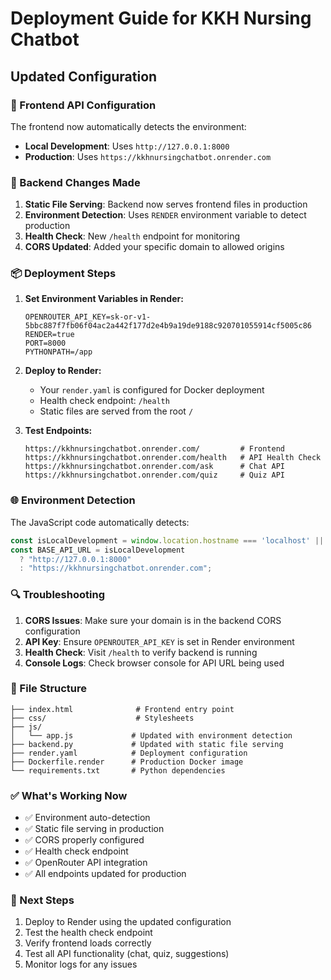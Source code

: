 # Deployment Guide for KKH Nursing Chatbot

## Updated Configuration

### 🚀 Frontend API Configuration

The frontend now automatically detects the environment:

- **Local Development**: Uses `http://127.0.0.1:8000`
- **Production**: Uses `https://kkhnursingchatbot.onrender.com`

### 🔧 Backend Changes Made

1. **Static File Serving**: Backend now serves frontend files in production
2. **Environment Detection**: Uses `RENDER` environment variable to detect production
3. **Health Check**: New `/health` endpoint for monitoring
4. **CORS Updated**: Added your specific domain to allowed origins

### 📦 Deployment Steps

1. **Set Environment Variables in Render:**
   ```
   OPENROUTER_API_KEY=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
   RENDER=true
   PORT=8000
   PYTHONPATH=/app
   ```

2. **Deploy to Render:**
   - Your `render.yaml` is configured for Docker deployment
   - Health check endpoint: `/health`
   - Static files are served from the root `/`

3. **Test Endpoints:**
   ```
   https://kkhnursingchatbot.onrender.com/         # Frontend
   https://kkhnursingchatbot.onrender.com/health   # API Health Check
   https://kkhnursingchatbot.onrender.com/ask      # Chat API
   https://kkhnursingchatbot.onrender.com/quiz     # Quiz API
   ```

### 🌐 Environment Detection

The JavaScript code automatically detects:
```javascript
const isLocalDevelopment = window.location.hostname === 'localhost' || window.location.hostname === '127.0.0.1';
const BASE_API_URL = isLocalDevelopment 
  ? "http://127.0.0.1:8000" 
  : "https://kkhnursingchatbot.onrender.com";
```

### 🔍 Troubleshooting

1. **CORS Issues**: Make sure your domain is in the backend CORS configuration
2. **API Key**: Ensure `OPENROUTER_API_KEY` is set in Render environment
3. **Health Check**: Visit `/health` to verify backend is running
4. **Console Logs**: Check browser console for API URL being used

### 📁 File Structure

```
├── index.html              # Frontend entry point
├── css/                    # Stylesheets
├── js/
│   └── app.js             # Updated with environment detection
├── backend.py             # Updated with static file serving
├── render.yaml            # Deployment configuration
├── Dockerfile.render      # Production Docker image
└── requirements.txt       # Python dependencies
```

### ✅ What's Working Now

- ✅ Environment auto-detection
- ✅ Static file serving in production
- ✅ CORS properly configured
- ✅ Health check endpoint
- ✅ OpenRouter API integration
- ✅ All endpoints updated for production

### 🚀 Next Steps

1. Deploy to Render using the updated configuration
2. Test the health check endpoint
3. Verify frontend loads correctly
4. Test all API functionality (chat, quiz, suggestions)
5. Monitor logs for any issues
